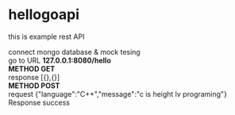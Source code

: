 # hellogoapi

this is example rest API<br>

connect mongo database & mock tesing<br>
go to URL <b>127.0.0.1:8080/hello</b><br>
<b>METHOD GET</b><br>
response [{},{}]<br>
<b>METHOD POST</b><br>
request {"language":"C++","message":"c is height lv programing"}<br>
Response success<br>



